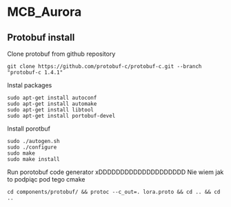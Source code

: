 # MCB_Aurora


## Protobuf install


Clone protobuf from github repository
```
git clone https://github.com/protobuf-c/protobuf-c.git --branch "protobuf-c 1.4.1"
```

Instal packages
```
sudo apt-get install autoconf
sudo apt-get install automake
sudo apt-get install libtool
sudo apt-get install portobuf-devel
```
Install porotbuf
```
sudo ./autogen.sh
sudo ./configure
sudo make
sudo make install
```

Run porotobuf code generator xDDDDDDDDDDDDDDDDDDDD
Nie wiem jak to podpiąc pod tego cmake
```
cd components/protobuf/ && protoc --c_out=. lora.proto && cd .. && cd ..
```
